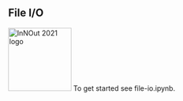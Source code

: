 File I/O
-------

<a title="The original uploader was Fryboy Editor at English Wikipedia., Public domain, via Wikimedia Commons" href="https://commons.wikimedia.org/wiki/File:InNOut_2021_logo.svg"><img width="128" alt="InNOut 2021 logo" src="https://upload.wikimedia.org/wikipedia/commons/thumb/8/8c/InNOut_2021_logo.svg/128px-InNOut_2021_logo.svg.png?20211231171307"></a>
To get started see file-io.ipynb.
